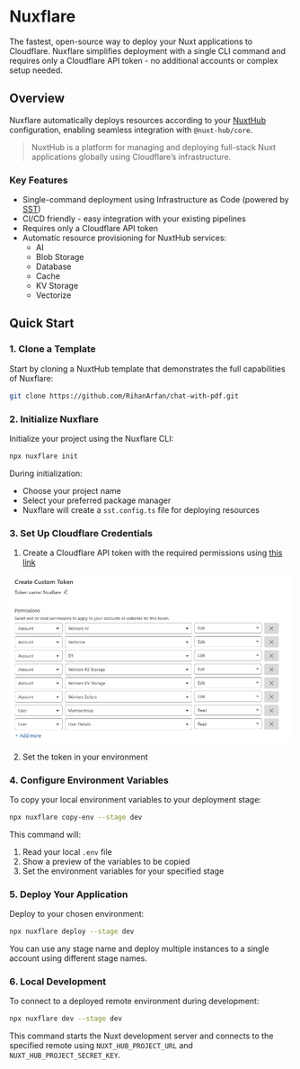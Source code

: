 # Nuxflare

The fastest, open-source way to deploy your Nuxt applications to Cloudflare.
Nuxflare simplifies deployment with a single CLI command and requires only a Cloudflare API token - no additional accounts or complex setup needed.

## Overview

Nuxflare automatically deploys resources according to your [NuxtHub](https://hub.nuxt.com) configuration, enabling seamless integration with `@nuxt-hub/core`.

> NuxtHub is a platform for managing and deploying full-stack Nuxt applications globally using Cloudflare’s infrastructure.

### Key Features

- Single-command deployment using Infrastructure as Code (powered by [SST](https://sst.dev))
- CI/CD friendly - easy integration with your existing pipelines
- Requires only a Cloudflare API token
- Automatic resource provisioning for NuxtHub services:
  - AI
  - Blob Storage
  - Database
  - Cache
  - KV Storage
  - Vectorize

## Quick Start

### 1. Clone a Template

Start by cloning a NuxtHub template that demonstrates the full capabilities of Nuxflare:

```bash
git clone https://github.com/RihanArfan/chat-with-pdf.git
```

### 2. Initialize Nuxflare

Initialize your project using the Nuxflare CLI:

```bash
npx nuxflare init
```

During initialization:
- Choose your project name
- Select your preferred package manager
- Nuxflare will create a `sst.config.ts` file for deploying resources

### 3. Set Up Cloudflare Credentials

1. Create a Cloudflare API token with the required permissions using [this link](https://dash.cloudflare.com/profile/api-tokens?permissionGroupKeys=%5B%7B%22key%22:%22ai%22,%22type%22:%22edit%22%7D,%7B%22key%22:%22vectorize%22,%22type%22:%22edit%22%7D,%7B%22key%22:%22d1%22,%22type%22:%22edit%22%7D,%7B%22key%22:%22workers_r2%22,%22type%22:%22edit%22%7D,%7B%22key%22:%22workers_kv_storage%22,%22type%22:%22edit%22%7D,%7B%22key%22:%22workers_scripts%22,%22type%22:%22edit%22%7D,%7B%22key%22:%22memberships%22,%22type%22:%22read%22%7D,%7B%22key%22:%22user_details%22,%22type%22:%22read%22%7D%5D&name=Nuxflare)

![Cloudflare API Token Screenshot](./cloudflare-api-token.jpg)

2. Set the token in your environment

### 4. Configure Environment Variables

To copy your local environment variables to your deployment stage:

```bash
npx nuxflare copy-env --stage dev
```

This command will:
1. Read your local `.env` file
2. Show a preview of the variables to be copied
3. Set the environment variables for your specified stage

### 5. Deploy Your Application

Deploy to your chosen environment:

```bash
npx nuxflare deploy --stage dev
```

You can use any stage name and deploy multiple instances to a single account using different stage names.

### 6. Local Development

To connect to a deployed remote environment during development:

```bash
npx nuxflare dev --stage dev
```

This command starts the Nuxt development server and connects to the specified remote using `NUXT_HUB_PROJECT_URL` and `NUXT_HUB_PROJECT_SECRET_KEY`.
